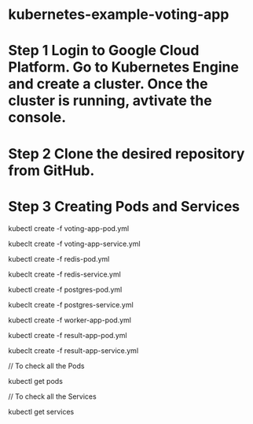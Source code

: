 # kubernetes-example-voting-app

# Step 1 Login to Google Cloud Platform. Go to Kubernetes Engine and create a cluster. Once the cluster is running, avtivate the console.

# Step 2 Clone the desired repository from GitHub.

# Step 3 Creating Pods and Services

kubectl create -f voting-app-pod.yml

kubeclt create -f voting-app-service.yml

kubectl create -f redis-pod.yml

kubeclt create -f redis-service.yml

kubectl create -f postgres-pod.yml

kubeclt create -f postgres-service.yml

kubectl create -f worker-app-pod.yml

kubectl create -f result-app-pod.yml

kubeclt create -f result-app-service.yml

// To check all the Pods

kubectl get pods

// To check all the Services

kubectl get services

